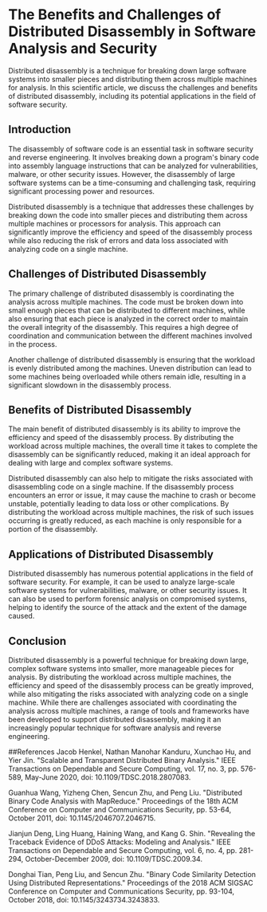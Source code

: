 # The Benefits and Challenges of Distributed Disassembly in Software Analysis and Security
Distributed disassembly is a technique for breaking down large software systems into smaller pieces and distributing them across multiple machines for analysis. In this scientific article, we discuss the challenges and benefits of distributed disassembly, including its potential applications in the field of software security.

## Introduction
The disassembly of software code is an essential task in software security and reverse engineering. It involves breaking down a program's binary code into assembly language instructions that can be analyzed for vulnerabilities, malware, or other security issues. However, the disassembly of large software systems can be a time-consuming and challenging task, requiring significant processing power and resources.

Distributed disassembly is a technique that addresses these challenges by breaking down the code into smaller pieces and distributing them across multiple machines or processors for analysis. This approach can significantly improve the efficiency and speed of the disassembly process while also reducing the risk of errors and data loss associated with analyzing code on a single machine.

## Challenges of Distributed Disassembly
The primary challenge of distributed disassembly is coordinating the analysis across multiple machines. The code must be broken down into small enough pieces that can be distributed to different machines, while also ensuring that each piece is analyzed in the correct order to maintain the overall integrity of the disassembly. This requires a high degree of coordination and communication between the different machines involved in the process.

Another challenge of distributed disassembly is ensuring that the workload is evenly distributed among the machines. Uneven distribution can lead to some machines being overloaded while others remain idle, resulting in a significant slowdown in the disassembly process.

## Benefits of Distributed Disassembly
The main benefit of distributed disassembly is its ability to improve the efficiency and speed of the disassembly process. By distributing the workload across multiple machines, the overall time it takes to complete the disassembly can be significantly reduced, making it an ideal approach for dealing with large and complex software systems.

Distributed disassembly can also help to mitigate the risks associated with disassembling code on a single machine. If the disassembly process encounters an error or issue, it may cause the machine to crash or become unstable, potentially leading to data loss or other complications. By distributing the workload across multiple machines, the risk of such issues occurring is greatly reduced, as each machine is only responsible for a portion of the disassembly.

## Applications of Distributed Disassembly
Distributed disassembly has numerous potential applications in the field of software security. For example, it can be used to analyze large-scale software systems for vulnerabilities, malware, or other security issues. It can also be used to perform forensic analysis on compromised systems, helping to identify the source of the attack and the extent of the damage caused.

## Conclusion
Distributed disassembly is a powerful technique for breaking down large, complex software systems into smaller, more manageable pieces for analysis. By distributing the workload across multiple machines, the efficiency and speed of the disassembly process can be greatly improved, while also mitigating the risks associated with analyzing code on a single machine. While there are challenges associated with coordinating the analysis across multiple machines, a range of tools and frameworks have been developed to support distributed disassembly, making it an increasingly popular technique for software analysis and reverse engineering.

##References
Jacob Henkel, Nathan Manohar Kanduru, Xunchao Hu, and Yier Jin. "Scalable and Transparent Distributed Binary Analysis." IEEE Transactions on Dependable and Secure Computing, vol. 17, no. 3, pp. 576-589, May-June 2020, doi: 10.1109/TDSC.2018.2807083.

Guanhua Wang, Yizheng Chen, Sencun Zhu, and Peng Liu. "Distributed Binary Code Analysis with MapReduce." Proceedings of the 18th ACM Conference on Computer and Communications Security, pp. 53-64, October 2011, doi: 10.1145/2046707.2046715.

Jianjun Deng, Ling Huang, Haining Wang, and Kang G. Shin. "Revealing the Traceback Evidence of DDoS Attacks: Modeling and Analysis." IEEE Transactions on Dependable and Secure Computing, vol. 6, no. 4, pp. 281-294, October-December 2009, doi: 10.1109/TDSC.2009.34.

Donghai Tian, Peng Liu, and Sencun Zhu. "Binary Code Similarity Detection Using Distributed Representations." Proceedings of the 2018 ACM SIGSAC Conference on Computer and Communications Security, pp. 93-104, October 2018, doi: 10.1145/3243734.3243833.

